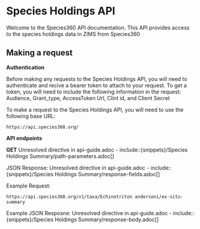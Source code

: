 # Species Holdings API

Welcome to the Species360 API documentation. This API provides access to
the species holdings data in ZIMS from Species360

## Making a request

<div class="informalexample">

**Authentication**

Before making any requests to the Species Holdings API, you will need to
authenticate and recive a bearer token to attach to your request. To get
a token, you will need to include the following information in the
request: Audience, Grant_type, AccessToken Url, Clint id, and Client
Secret

</div>

<div class="informalexample">

To make a request to the Species Holdings API, you will need to use the
following base URL:

    https://api.species360.org/

**API endpoints**

<div class="informalexample">

**GET** Unresolved directive in api-guide.adoc -
include::{snippets}/Species Holdings Summary/path-parameters.adoc\[\]

JSON Response: Unresolved directive in api-guide.adoc -
include::{snippets}/Species Holdings Summary/response-fields.adoc\[\]

Example Request:

    https://api.species360.org/v1/taxa/Echinotriton andersoni/ex-situ-summary

Example JSON Resposne: Unresolved directive in api-guide.adoc -
include::{snippets}/Species Holdings Summary/response-body.adoc\[\]

</div>

</div>
